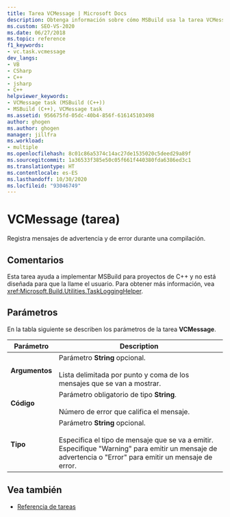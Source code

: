 ```yaml
---
title: Tarea VCMessage | Microsoft Docs
description: Obtenga información sobre cómo MSBuild usa la tarea VCMessage para registrar mensajes de advertencia y de error durante una compilación de proyectos de C++.
ms.custom: SEO-VS-2020
ms.date: 06/27/2018
ms.topic: reference
f1_keywords:
- vc.task.vcmessage
dev_langs:
- VB
- CSharp
- C++
- jsharp
- C++
helpviewer_keywords:
- VCMessage task (MSBuild (C++))
- MSBuild (C++), VCMessage task
ms.assetid: 956675fd-05dc-40b4-856f-616145103498
author: ghogen
ms.author: ghogen
manager: jillfra
ms.workload:
- multiple
ms.openlocfilehash: 8c01c86a5374c14ac27de1535020c5deed29a89f
ms.sourcegitcommit: 1a36533f385e50c05f661f440380fda6386ed3c1
ms.translationtype: HT
ms.contentlocale: es-ES
ms.lasthandoff: 10/30/2020
ms.locfileid: "93046749"
---
```

# <a name="vcmessage-task"></a>VCMessage (tarea)

Registra mensajes de advertencia y de error durante una compilación.

## <a name="remarks"></a>Comentarios

 Esta tarea ayuda a implementar MSBuild para proyectos de C++ y no está diseñada para que la llame el usuario. Para obtener más información, vea <xref:Microsoft.Build.Utilities.TaskLoggingHelper>.

## <a name="parameters"></a>Parámetros

 En la tabla siguiente se describen los parámetros de la tarea **VCMessage**.

|Parámetro|Description|
|---------------|-----------------|
|**Argumentos**|Parámetro **String** opcional.<br /><br /> Lista delimitada por punto y coma de los mensajes que se van a mostrar.|
|**Código**|Parámetro obligatorio de tipo **String**.<br /><br /> Número de error que califica el mensaje.|
|**Tipo**|Parámetro **String** opcional.<br /><br /> Especifica el tipo de mensaje que se va a emitir. Especifique "Warning" para emitir un mensaje de advertencia o "Error" para emitir un mensaje de error.|

## <a name="see-also"></a>Vea también

- [Referencia de tareas](../msbuild/msbuild-task-reference.md)
